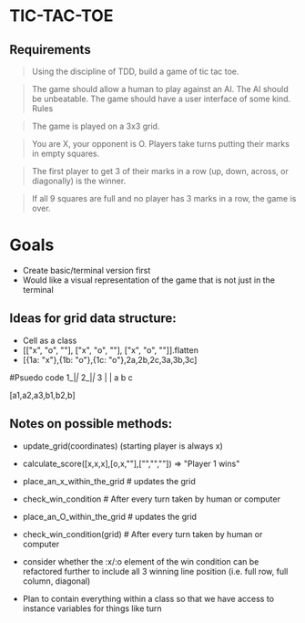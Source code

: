 # TIC-TAC-TOE

## Requirements

> Using the discipline of TDD, build a game of tic tac toe.

> The game should allow a human to play against an AI.
> The AI should be unbeatable.
> The game should have a user interface of some kind.
> Rules

> The game is played on a 3x3 grid.

> You are X, your opponent is O. Players take turns putting their marks in empty squares.

> The first player to get 3 of their marks in a row (up, down, across, or diagonally) is the winner.

> If all 9 squares are full and no player has 3 marks in a row, the game is over.

# Goals

* Create basic/terminal version first
* Would like a visual representation of the game that is not just in the terminal

## Ideas for grid data structure:

- Cell as a class
- [["x", "o", ""], ["x", "o", ""], ["x", "o", ""]].flatten
- [{1a: "x"},{1b: "o"},{1c: "o"},2a,2b,2c,3a,3b,3c]

#Psuedo code
1_|_|_
2_|_|_
3 | |
 a b c

[a1,a2,a3,b1,b2,b]

## Notes on possible methods:

- update_grid(coordinates) (starting player is always x)
- calculate_score([x,x,x],[o,x,""],["","",""]) => "Player 1 wins"
  
- place_an_x_within_the_grid # updates the grid
- check_win_condition # After every turn taken by human or computer
- place_an_O_within_the_grid # updates the grid
- check_win_condition(grid) # After every turn taken by human or computer

- consider whether the :x/:o element of the win condition can be refactored further to include all 3 winning line position (i.e. full row, full column, diagonal)

- Plan to contain everything within a class so that we have access to instance variables for things like turn